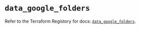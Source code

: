# `data_google_folders`

Refer to the Terraform Registory for docs: [`data_google_folders`](https://registry.terraform.io/providers/hashicorp/google-beta/4.67.0/docs/data-sources/google_folders).
